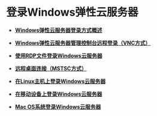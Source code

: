 # 登录Windows弹性云服务器<a name="ZH-CN_TOPIC_0030888079"></a>

-   **[Windows弹性云服务器登录方式概述](Windows弹性云服务器登录方式概述.md)**  

-   **[Windows弹性云服务器管理控制台远程登录（VNC方式）](Windows弹性云服务器管理控制台远程登录（VNC方式）.md)**  

-   **[使用RDP文件登录Windows云服务器](使用RDP文件登录Windows云服务器.md)**  

-   **[远程桌面连接（MSTSC方式）](远程桌面连接（MSTSC方式）.md)**  

-   **[在Linux主机上登录Windows云服务器](在Linux主机上登录Windows云服务器.md)**  

-   **[在移动设备上登录Windows云服务器](在移动设备上登录Windows云服务器.md)**  

-   **[Mac OS系统登录Windows云服务器](Mac-OS系统登录Windows云服务器.md)**  


